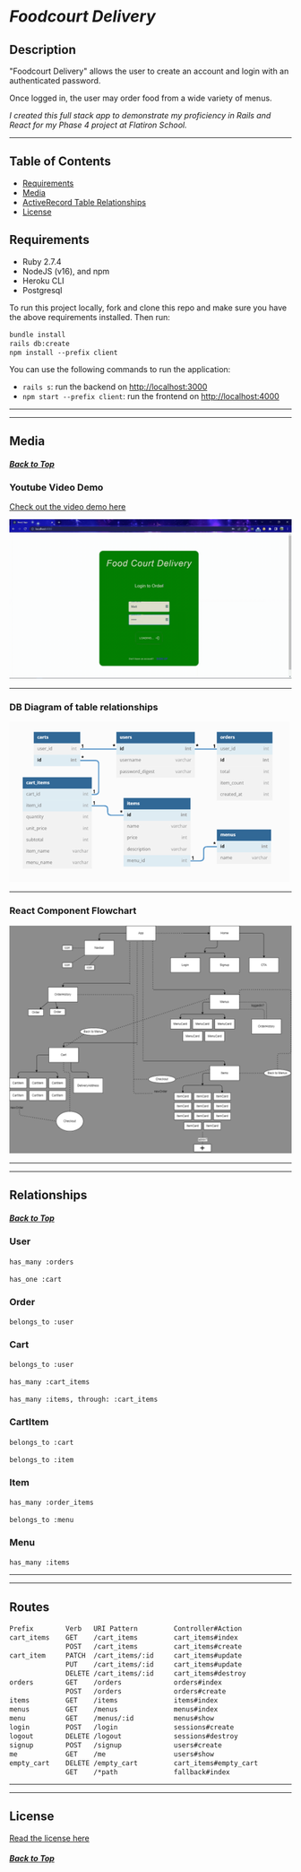 # _Foodcourt Delivery_ <a id="top"></a>

## __Description__
"Foodcourt Delivery" allows the user to create an account and login with an authenticated password.

Once logged in, the user may order food from a wide variety of menus.

_I created this full stack app to demonstrate my proficiency in Rails and React for my Phase 4 project at Flatiron School._

-----

## __Table of Contents__
* [Requirements](#req)
* [Media](#media)
* [ActiveRecord Table Relationships](#rel)
* [License](#license)

## __Requirements__ <a id="req"></a>

- Ruby 2.7.4
- NodeJS (v16), and npm
- Heroku CLI
- Postgresql

To run this project locally, fork and clone this repo and make sure you have the above requirements installed. Then run:

```
bundle install
rails db:create
npm install --prefix client
```

You can use the following commands to run the application:

- `rails s`: run the backend on [http://localhost:3000](http://localhost:3000)
- `npm start --prefix client`: run the frontend on
  [http://localhost:4000](http://localhost:4000)

-------
-------
## __Media__ <a id="media"></a>
##### [Back to Top](#top)

### Youtube Video Demo
[Check out the video demo here](https://youtu.be/y9ZBeHlyToM)

<img src="./public/media/PhotoGIF_7_28_2022_5_20_01_PM.gif" alt="Foodcourt Delivery Gif">

-----

### DB Diagram of table relationships

<img src="./public/media/db.png" alt="db diagram" width="500">

-----

### React Component Flowchart

<img src="./public/media/v1.png" alt="react flowchart">

-------
-------
## Relationships <a id="rel"></a>
##### [Back to Top](#top)
### User
```has_many :orders```

```has_one :cart```

### Order
```belongs_to :user```

### Cart
```belongs_to :user```

```has_many :cart_items```

```has_many :items, through: :cart_items```

### CartItem
```belongs_to :cart```

```belongs_to :item```

### Item
```has_many :order_items```

```belongs_to :menu```

### Menu
```has_many :items```


------------
------------
## Routes
```
Prefix        Verb   URI Pattern         Controller#Action
cart_items    GET    /cart_items         cart_items#index
              POST   /cart_items         cart_items#create
cart_item     PATCH  /cart_items/:id     cart_items#update
              PUT    /cart_items/:id     cart_items#update
              DELETE /cart_items/:id     cart_items#destroy
orders        GET    /orders             orders#index
              POST   /orders             orders#create
items         GET    /items              items#index
menus         GET    /menus              menus#index
menu          GET    /menus/:id          menus#show
login         POST   /login              sessions#create
logout        DELETE /logout             sessions#destroy
signup        POST   /signup             users#create
me            GET    /me                 users#show
empty_cart    DELETE /empty_cart         cart_items#empty_cart
              GET    /*path              fallback#index
```

-------
-------

## License <a id="license"></a>
[Read the license here](./LICENSE)

##### [Back to Top](#top)